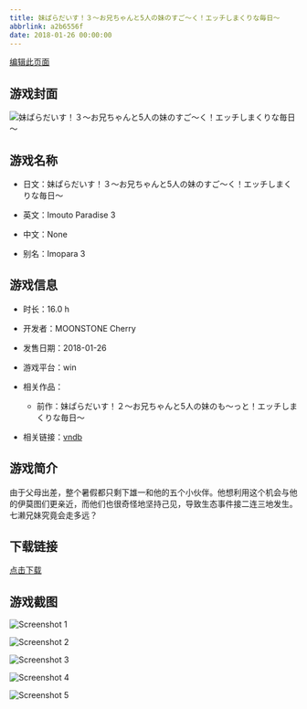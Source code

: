 ```yaml
---
title: 妹ぱらだいす！３～お兄ちゃんと5人の妹のすご～く！エッチしまくりな毎日～
abbrlink: a2b6556f
date: 2018-01-26 00:00:00
---
```

[编辑此页面](https://github.com/ACG-3/ADV3-source/blob/main/source/_posts/games/%E5%A6%B9%E3%81%B1%E3%82%89%E3%81%A0%E3%81%84%E3%81%99%EF%BC%81%EF%BC%93%EF%BD%9E%E3%81%8A%E5%85%84%E3%81%A1%E3%82%83%E3%82%93%E3%81%A85%E4%BA%BA%E3%81%AE%E5%A6%B9%E3%81%AE%E3%81%99%E3%81%94%EF%BD%9E%E3%81%8F%EF%BC%81%E3%82%A8%E3%83%83%E3%83%81%E3%81%97%E3%81%BE%E3%81%8F%E3%82%8A%E3%81%AA%E6%AF%8E%E6%97%A5%EF%BD%9E.md)

## 游戏封面

![妹ぱらだいす！３～お兄ちゃんと5人の妹のすご～く！エッチしまくりな毎日～](https://pan.timero.xyz/d/onedrive/img_lib_001/%E5%A6%B9%E3%81%B1%E3%82%89%E3%81%A0%E3%81%84%E3%81%99%EF%BC%81%EF%BC%93%EF%BD%9E%E3%81%8A%E5%85%84%E3%81%A1%E3%82%83%E3%82%93%E3%81%A85%E4%BA%BA%E3%81%AE%E5%A6%B9%E3%81%AE%E3%81%99%E3%81%94%EF%BD%9E%E3%81%8F%EF%BC%81%E3%82%A8%E3%83%83%E3%83%81%E3%81%97%E3%81%BE%E3%81%8F%E3%82%8A%E3%81%AA%E6%AF%8E%E6%97%A5%EF%BD%9E_cover.avif)


## 游戏名称

- 日文：妹ぱらだいす！３～お兄ちゃんと5人の妹のすご～く！エッチしまくりな毎日～
- 英文：Imouto Paradise 3
- 中文：None

- 别名：Imopara 3


## 游戏信息

- 时长：16.0 h
- 开发者：MOONSTONE Cherry
- 发售日期：2018-01-26
- 游戏平台：win
- 相关作品：
   - 前作：妹ぱらだいす！２～お兄ちゃんと5人の妹のも～っと！エッチしまくりな毎日～

- 相关链接：[vndb](https://vndb.org/v21766)


## 游戏简介

由于父母出差，整个暑假都只剩下雄一和他的五个小伙伴。他想利用这个机会与他的伊莫图们更亲近，而他们也很奇怪地坚持己见，导致生态事件接二连三地发生。七濑兄妹究竟会走多远？




## 下载链接

[点击下载](https://pan.timero.xyz/onedrive/adv_lib_001/%E5%A6%B9%E3%81%B1%E3%82%89%E3%81%A0%E3%81%84%E3%81%99%EF%BC%81%EF%BC%93%EF%BD%9E%E3%81%8A%E5%85%84%E3%81%A1%E3%82%83%E3%82%93%E3%81%A85%E4%BA%BA%E3%81%AE%E5%A6%B9%E3%81%AE%E3%81%99%E3%81%94%EF%BD%9E%E3%81%8F%EF%BC%81%E3%82%A8%E3%83%83%E3%83%81%E3%81%97%E3%81%BE%E3%81%8F%E3%82%8A%E3%81%AA%E6%AF%8E%E6%97%A5%EF%BD%9E)


## 游戏截图


![Screenshot 1](https://pan.timero.xyz/d/onedrive/img_lib_001/%E5%A6%B9%E3%81%B1%E3%82%89%E3%81%A0%E3%81%84%E3%81%99%EF%BC%81%EF%BC%93%EF%BD%9E%E3%81%8A%E5%85%84%E3%81%A1%E3%82%83%E3%82%93%E3%81%A85%E4%BA%BA%E3%81%AE%E5%A6%B9%E3%81%AE%E3%81%99%E3%81%94%EF%BD%9E%E3%81%8F%EF%BC%81%E3%82%A8%E3%83%83%E3%83%81%E3%81%97%E3%81%BE%E3%81%8F%E3%82%8A%E3%81%AA%E6%AF%8E%E6%97%A5%EF%BD%9E_Screenshot_1.avif)

![Screenshot 2](https://pan.timero.xyz/d/onedrive/img_lib_001/%E5%A6%B9%E3%81%B1%E3%82%89%E3%81%A0%E3%81%84%E3%81%99%EF%BC%81%EF%BC%93%EF%BD%9E%E3%81%8A%E5%85%84%E3%81%A1%E3%82%83%E3%82%93%E3%81%A85%E4%BA%BA%E3%81%AE%E5%A6%B9%E3%81%AE%E3%81%99%E3%81%94%EF%BD%9E%E3%81%8F%EF%BC%81%E3%82%A8%E3%83%83%E3%83%81%E3%81%97%E3%81%BE%E3%81%8F%E3%82%8A%E3%81%AA%E6%AF%8E%E6%97%A5%EF%BD%9E_Screenshot_2.avif)

![Screenshot 3](https://pan.timero.xyz/d/onedrive/img_lib_001/%E5%A6%B9%E3%81%B1%E3%82%89%E3%81%A0%E3%81%84%E3%81%99%EF%BC%81%EF%BC%93%EF%BD%9E%E3%81%8A%E5%85%84%E3%81%A1%E3%82%83%E3%82%93%E3%81%A85%E4%BA%BA%E3%81%AE%E5%A6%B9%E3%81%AE%E3%81%99%E3%81%94%EF%BD%9E%E3%81%8F%EF%BC%81%E3%82%A8%E3%83%83%E3%83%81%E3%81%97%E3%81%BE%E3%81%8F%E3%82%8A%E3%81%AA%E6%AF%8E%E6%97%A5%EF%BD%9E_Screenshot_3.avif)

![Screenshot 4](https://pan.timero.xyz/d/onedrive/img_lib_001/%E5%A6%B9%E3%81%B1%E3%82%89%E3%81%A0%E3%81%84%E3%81%99%EF%BC%81%EF%BC%93%EF%BD%9E%E3%81%8A%E5%85%84%E3%81%A1%E3%82%83%E3%82%93%E3%81%A85%E4%BA%BA%E3%81%AE%E5%A6%B9%E3%81%AE%E3%81%99%E3%81%94%EF%BD%9E%E3%81%8F%EF%BC%81%E3%82%A8%E3%83%83%E3%83%81%E3%81%97%E3%81%BE%E3%81%8F%E3%82%8A%E3%81%AA%E6%AF%8E%E6%97%A5%EF%BD%9E_Screenshot_4.avif)

![Screenshot 5](https://pan.timero.xyz/d/onedrive/img_lib_001/%E5%A6%B9%E3%81%B1%E3%82%89%E3%81%A0%E3%81%84%E3%81%99%EF%BC%81%EF%BC%93%EF%BD%9E%E3%81%8A%E5%85%84%E3%81%A1%E3%82%83%E3%82%93%E3%81%A85%E4%BA%BA%E3%81%AE%E5%A6%B9%E3%81%AE%E3%81%99%E3%81%94%EF%BD%9E%E3%81%8F%EF%BC%81%E3%82%A8%E3%83%83%E3%83%81%E3%81%97%E3%81%BE%E3%81%8F%E3%82%8A%E3%81%AA%E6%AF%8E%E6%97%A5%EF%BD%9E_Screenshot_5.avif)

